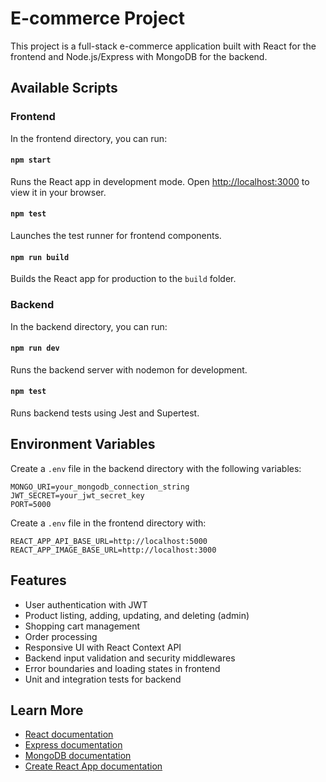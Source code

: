 # E-commerce Project

This project is a full-stack e-commerce application built with React for the frontend and Node.js/Express with MongoDB for the backend.

## Available Scripts

### Frontend

In the frontend directory, you can run:

#### `npm start`

Runs the React app in development mode. Open [http://localhost:3000](http://localhost:3000) to view it in your browser.

#### `npm test`

Launches the test runner for frontend components.

#### `npm run build`

Builds the React app for production to the `build` folder.

### Backend

In the backend directory, you can run:

#### `npm run dev`

Runs the backend server with nodemon for development.

#### `npm test`

Runs backend tests using Jest and Supertest.

## Environment Variables

Create a `.env` file in the backend directory with the following variables:

```
MONGO_URI=your_mongodb_connection_string
JWT_SECRET=your_jwt_secret_key
PORT=5000
```

Create a `.env` file in the frontend directory with:

```
REACT_APP_API_BASE_URL=http://localhost:5000
REACT_APP_IMAGE_BASE_URL=http://localhost:3000
```

## Features

- User authentication with JWT
- Product listing, adding, updating, and deleting (admin)
- Shopping cart management
- Order processing
- Responsive UI with React Context API
- Backend input validation and security middlewares
- Error boundaries and loading states in frontend
- Unit and integration tests for backend

## Learn More

- [React documentation](https://reactjs.org/)
- [Express documentation](https://expressjs.com/)
- [MongoDB documentation](https://docs.mongodb.com/)
- [Create React App documentation](https://facebook.github.io/create-react-app/docs/getting-started)

